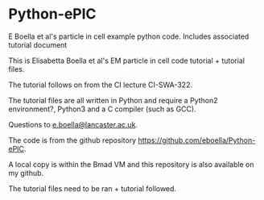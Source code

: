 # Python-ePIC
E Boella et al's particle in cell example python code. Includes associated tutorial document 

This is Elisabetta Boella et al's EM particle in cell code tutorial + tutorial files.

The tutorial follows on from the CI lecture CI-SWA-322.

The tutorial files are all written in Python and require a Python2 environment?, Python3 and a C compiler (such as GCC).

Questions to e.boella@lancaster.ac.uk.

The code is from the github repository https://github.com/eboella/Python-ePIC.

A local copy is within the Bmad VM and this repository is also available on my github.

The tutorial files need to be ran + tutorial followed. 
